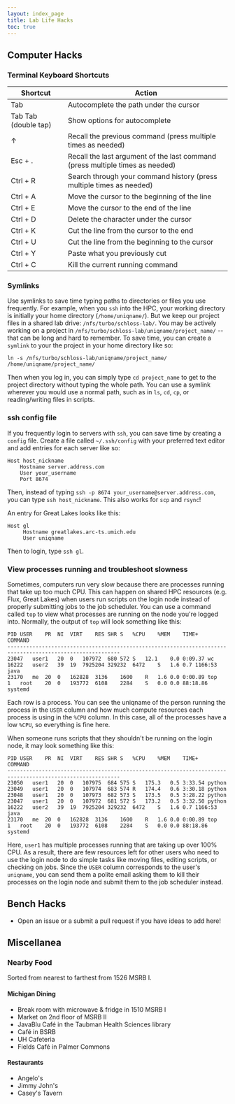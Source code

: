 ```yaml
---
layout: index_page
title: Lab Life Hacks
toc: true
---
```


## Computer Hacks

### Terminal Keyboard Shortcuts

| Shortcut | Action |
|----------|-------|
| Tab | Autocomplete the path under the cursor |
| Tab Tab (double tap) | Show options for autocomplete |
| ↑ | Recall the previous command (press multiple times as needed) |
| Esc + . | Recall the last argument of the last command (press multiple times as needed) |
| Ctrl + R | Search through your command history (press multiple times as needed) |
| Ctrl + A | Move the cursor to the beginning of the line |
| Ctrl + E | Move the cursor to the end of the line |
| Ctrl + D | Delete the character under the cursor |
| Ctrl + K | Cut the line from the cursor to the end |
| Ctrl + U | Cut the line from the beginning to the cursor |
| Ctrl + Y | Paste what you previously cut |
| Ctrl + C | Kill the current running command |

### Symlinks

Use symlinks to save time typing paths to directories or files you use frequently. For example, when you `ssh` into the HPC, your working directory is initially your home directory (`/home/uniqname/`). But we keep our project files in a shared lab drive: `/nfs/turbo/schloss-lab/`. You may be actively working on a project in `/nfs/turbo/schloss-lab/uniqname/project_name/` -- that can be long and hard to remember. To save time, you can create a `symlink` to your the project in your home directory like so:

```
ln -s /nfs/turbo/schloss-lab/uniqname/project_name/ /home/uniqname/project_name/
```

Then when you log in, you can simply type `cd project_name` to get to the project directory without typing the whole path. You can use a symlink wherever you would use a normal path, such as in `ls`, `cd`, `cp`, or reading/writing files in scripts.

### ssh config file

If you frequently login to servers with `ssh`, you can save time by creating a `config` file.
Create a file called `~/.ssh/config` with your preferred text editor and add entries for each server like so:

```
Host host_nickname
    Hostname server.address.com
    User your_username
    Port 8674
```

Then, instead of typing `ssh -p 8674 your_username@server.address.com`, you can type `ssh host_nickname`. This also works for `scp` and `rsync`!

An entry for Great Lakes looks like this:
```
Host gl
     Hostname greatlakes.arc-ts.umich.edu
     User uniqname
```

Then to login, type `ssh gl`.


### View processes running and troubleshoot slowness

Sometimes, computers run very slow because there are processes running that take up too much CPU. This can happen on shared HPC resources (e.g. Flux, Great Lakes) when users run scripts on the login node instead of properly submitting jobs to the job scheduler. You can use a command called `top` to view what processes are running on the node you're logged into. Normally, the output of `top` will look something like this:

```
PID	USER	PR	NI	VIRT	RES	SHR	S	%CPU	%MEM	TIME+	COMMAND
----------------------------------------------------------------------------------------------------------
23047	user1	20	0	107972	680	572	S	12.1	0.0	0:09.37	wc
16222	user2	39	19	7925204	329232	6472	S	1.6	0.7	1166:53	java
23170	me	20	0	162828	3136	1600	R	1.6	0.0	0:00.89	top
1	root	20	0	193772	6108	2284	S	0.0	0.0	88:18.86	systemd
```

Each row is a process. You can see the uniqname of the person running the process in the `USER` column and how much compute resources each process is using in the `%CPU` column. In this case, all of the processes have a low `%CPU`, so everything is fine here.

When someone runs scripts that they shouldn't be running on the login node, it may look something like this:

```
PID	USER	PR	NI	VIRT	RES	SHR	S	%CPU	%MEM	TIME+	COMMAND
----------------------------------------------------------------------------------------------------------
23050	user1	20	0	107975	684	575	S	175.3	0.5	3:33.54	python
23049	user1	20	0	107974	683	574	R	174.4	0.6	3:30.18	python
23048	user1	20	0	107973	682	573	S	173.5	0.5	3:28.22	python
23047	user1	20	0	107972	681	572	S	173.2	0.5	3:32.50	python
16222	user2	39	19	7925204	329232	6472	S	1.6	0.7	1166:53	java
23170	me	20	0	162828	3136	1600	R	1.6	0.0	0:00.89	top
1	root	20	0	193772	6108	2284	S	0.0	0.0	88:18.86	systemd
```

Here, `user1` has multiple processes running that are taking up over 100% CPU. As a result, there are few resources left for other users who need to use the login node to do simple tasks like moving files, editing scripts, or checking on jobs. Since the `USER` column corresponds to the user's `uniqname`, you can send them a polite email asking them to kill their processes on the login node and submit them to the job scheduler instead.

## Bench Hacks

* Open an issue or a submit a pull request if you have ideas to add here!

## Miscellanea

### Nearby Food

Sorted from nearest to farthest from 1526 MSRB I.

#### Michigan Dining

* Break room with microwave & fridge in 1510 MSRB I
* Market on 2nd floor of MSRB II
* JavaBlu Café in the Taubman Health Sciences library
* Café in BSRB
* UH Cafeteria
* Fields Café in Palmer Commons

#### Restaurants

* Angelo's
* Jimmy John's
* Casey's Tavern
